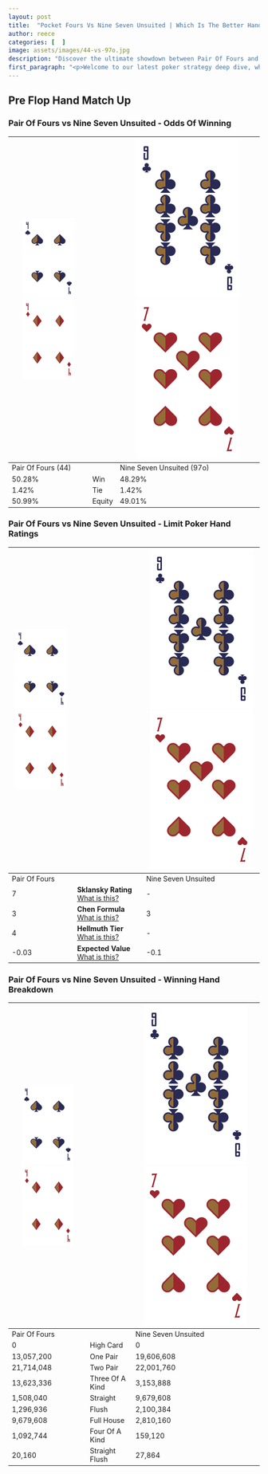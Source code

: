 ```yaml
---
layout: post
title:  "Pocket Fours Vs Nine Seven Unsuited | Which Is The Better Hand In Poker? A Complete Guide"
author: reece
categories: [  ]
image: assets/images/44-vs-97o.jpg
description: "Discover the ultimate showdown between Pair Of Fours and Nine Seven Unsuited in poker! Uncover the odds, strategies, and scenarios where one hand triumphs over the other. Get ready to up your poker game with this thrilling analysis."
first_paragraph: "<p>Welcome to our latest poker strategy deep dive, where we're pitting two distinct hands against each other in a high-stakes showdown: Pair Of Fours vs Nine Seven Unsuited.</p><p>In the dynamic world of poker, every decision counts, and knowing which hand holds the upper hand is key to your success at the table.</p><p>In this article, we'll dissect these two hands, explore the scenarios where one dominates the other, and equip you with the knowledge to make strategic choices that can tip the odds in your favor.</p><p>Get ready to unravel the intriguing dynamics of these poker hands and elevate your game to new heights.</p>"
---
```




[comment]: # (sp0)

## Pre Flop Hand Match Up

<div class="table hand-ratings" markdown="1"> 



### Pair Of Fours vs Nine Seven Unsuited - Odds Of Winning


    
| ![image info](assets/images/hand1/4.png) ![image info](assets/images/hand1/4o.png) |  | ![image info](assets/images/hand2/9.png) ![image info](assets/images/hand2/7o.png) |
| -------- | -------- | -------- |
| Pair Of Fours (44) |  | Nine Seven Unsuited (97o) |
| 50.28% | Win | 48.29% |
| 1.42% | Tie | 1.42% |
| 50.99% | Equity | 49.01% |




[comment]: # (sp1)



### Pair Of Fours vs Nine Seven Unsuited - Limit Poker Hand Ratings


    
| ![image info](assets/images/hand1/4.png) ![image info](assets/images/hand1/4o.png) |  | ![image info](assets/images/hand2/9.png) ![image info](assets/images/hand2/7o.png) |
| -------- | -------- | -------- |
| Pair Of Fours |  | Nine Seven Unsuited |
| 7 | **Sklansky Rating** [What is this?](/sklansky-rating-explained) | - |
| 3 | **Chen Formula** [What is this?](/chen-formula-explained) | 3 |
| 4 | **Hellmuth Tier** [What is this?](/Hellmuth-tier-explained) | - |
| -0.03 | **Expected Value** [What is this?](/expected-value-explained) | -0.1 |




[comment]: # (sp2)



### Pair Of Fours vs Nine Seven Unsuited - Winning Hand Breakdown


    
| ![image info](assets/images/hand1/4.png) ![image info](assets/images/hand1/4o.png) |  | ![image info](assets/images/hand2/9.png) ![image info](assets/images/hand2/7o.png) |
| -------- | -------- | -------- |
| Pair Of Fours |  | Nine Seven Unsuited |
| 0 | High Card | 0 |
| 13,057,200 | One Pair | 19,606,608 |
| 21,714,048 | Two Pair | 22,001,760 |
| 13,623,336 | Three Of A Kind | 3,153,888 |
| 1,508,040 | Straight | 9,679,608 |
| 1,296,936 | Flush | 2,100,384 |
| 9,679,608 | Full House | 2,810,160 |
| 1,092,744 | Four Of A Kind | 159,120 |
| 20,160 | Straight Flush | 27,864 |




[comment]: # (sp3)



</div>

[comment]: # (sp4)



[comment]: # (sp5)

